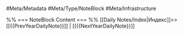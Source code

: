 #Meta/Metadata #Meta/Type/NoteBlock #Meta/Infrastructure

%% === NoteBlock Content === %%
[[Daily Notes/Index|Индекс]]>>[[{{PrevYearDailyNote}}]] | [[{{NextYearDailyNote}}]]

